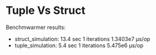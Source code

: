Tuple Vs Struct
==========

Benchmwarmer results:

* struct_simulation: 13.4 sec      1 iterations   1.3403e7  µs/op
* tuple_simulation: 5.4 sec      1 iterations   5.475e6  µs/op

